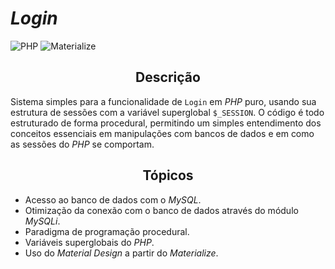 # *Login*

![PHP](https://img.shields.io/badge/PHP-%5E7.4.9-blue.svg) ![Materialize](https://img.shields.io/badge/Materialize-%5E1.0.0-ff69b4.svg)

<h2 align="center"><strong>Descrição</strong></h2>

Sistema simples para a funcionalidade de `Login` em *PHP* puro, usando sua estrutura de sessões com a variável superglobal `$_SESSION`. O código é todo estruturado de forma procedural, permitindo um simples entendimento dos conceitos essenciais em manipulações com bancos de dados e em como as sessões do *PHP* se comportam.

<h2 align="center"><strong>Tópicos</strong></h2>

- Acesso ao banco de dados com o *MySQL*.
- Otimização da conexão com o banco de dados através do módulo *MySQLi*.
- Paradigma de programação procedural.
- Variáveis superglobais do *PHP*.
- Uso do *Material Design* a partir do *Materialize*.
